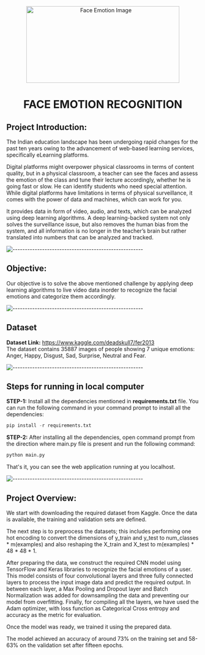 <p align="center"> 
  <img src="https://github.com/venugopalkadamba/Face_Emotion_Recognition/blob/master/All_Emotions_Detection.jpg" alt="Face Emotion Image" width="400px" height="200px">

<h1 align="center"> FACE EMOTION RECOGNITION </h1>

## Project Introduction:<br>
<p>The Indian education landscape has been undergoing rapid changes for the past ten years owing to the advancement of web-based learning services, specifically eLearning platforms.</p>

<p>Digital platforms might overpower physical classrooms in terms of content quality, but in a physical classroom, a teacher can see the faces and assess the emotion of the class and tune their lecture accordingly, whether he is going fast or slow. He can identify students who need special attention.
While digital platforms have limitations in terms of physical surveillance, it comes with the power of data and machines, which can work for you.</p>

<p>It provides data in form of video, audio, and texts, which can be analyzed using deep learning algorithms. A deep learning-backed system not only solves the surveillance issue, but also removes the human bias from the system, and all information is no longer in the teacher’s brain but rather translated into numbers that can be analyzed and tracked.</p>

![-----------------------------------------------------](https://raw.githubusercontent.com/andreasbm/readme/master/assets/lines/rainbow.png)

## Objective:<br>
Our objective is to solve the above mentioned challenge by applying deep learning algorithms to live video data inorder to recognize the facial emotions and categorize them accordingly.

![-----------------------------------------------------](https://raw.githubusercontent.com/andreasbm/readme/master/assets/lines/rainbow.png)

## Dataset
<b>Dataset Link:</b> https://www.kaggle.com/deadskull7/fer2013 <br>
The dataset contains 35887 images of people showing 7 unique emotions: Anger, Happy, Disgust, Sad, Surprise, Neutral and Fear. <br>

![-----------------------------------------------------](https://raw.githubusercontent.com/andreasbm/readme/master/assets/lines/rainbow.png)

## Steps for running in local computer
**STEP-1:** Install all the dependencies mentioned in **requirements.txt** file. You can run the following command in your command prompt to install all the dependencies:

```python
pip install -r requirements.txt
```
**STEP-2:** After installing all the dependencies, open command prompt from the direction where main.py file is present and run the following command:

```python
python main.py
```
That's it, you can see the web application running at you localhost.<br>

![-----------------------------------------------------](https://raw.githubusercontent.com/andreasbm/readme/master/assets/lines/rainbow.png)
  
## Project Overview:<br>
<p>We start with downloading the required dataset from Kaggle. Once the data is available, the training and validation sets are defined.</p>

<p>The next step is to preprocess the datasets; this includes performing one hot encoding to convert the dimensions of y_train and y_test to num_classes * m(examples) and also reshaping the X_train and X_test to m(examples) * 48 * 48 * 1.</p>

<p>After preparing the data, we construct the required CNN model using TensorFlow and Keras libraries to recognize the facial emotions of a user. This model consists of four convolutional layers and three fully connected layers to process the input image data and predict the required output. In between each layer, a Max Pooling and Dropout layer and Batch Normalization was added for downsampling the data and preventing our model from overfitting. Finally, for compiling all the layers, we have used the Adam optimizer, with loss function as Categorical Cross entropy and accuracy as the metric for evaluation.</p>

<p>Once the model was ready, we trained it using the prepared data.</p>

<p>The model achieved an accuracy of around 73% on the training set and 58-63% on the validation set after fifteen epochs.</p>  
 
 

